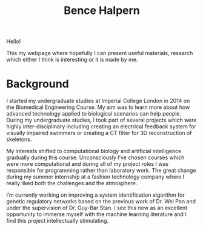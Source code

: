 ﻿---
permalink: /
title: "Bence Halpern"
excerpt: "About me"
author_profile: true
redirect_from: 
  - /about/
  - /about.html
---

Hello!

This my webpage where hopefully I can present useful materials, research which either I think is interesting or it is made by me.

Background
======

I started my undergraduate studies at Imperial College London in 2014 on the Biomedical Engineering Course. My aim was to learn more about how advanced technology applied to biological scenarios can help people. During my undergraduate studies, I took part of several projects which were highly inter-disciplinary including creating an electrical feedback system for visually impaired swimmers or creating a CT filter for 3D reconstruction of skeletons.

My interests shifted to computational biology and artificial intelligence gradually during this course. Unconsciously I’ve chosen courses which were more computational and during all of my project roles I was responsible for programming rather than laboratory work. The great change during my summer internship at a fashion technology company where I really liked both the challenges and the atmosphere.

I’m currently working on improving a system identification algorithm for genetic regulatory networks based on the previous work of Dr. Wei Pan and under the supervision of Dr. Guy-Bar Stan. I see this now as an excellent opportunity to immerse myself with the machine learning literature and I find this project intellectually stimulating.

